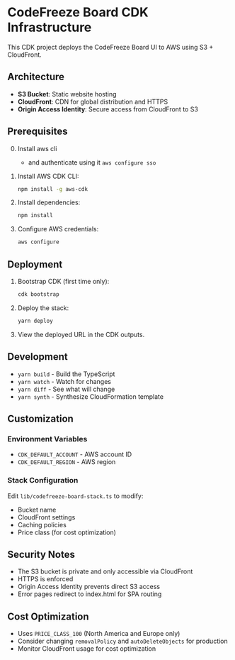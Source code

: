 # CodeFreeze Board CDK Infrastructure

This CDK project deploys the CodeFreeze Board UI to AWS using S3 + CloudFront.

## Architecture

- **S3 Bucket**: Static website hosting
- **CloudFront**: CDN for global distribution and HTTPS
- **Origin Access Identity**: Secure access from CloudFront to S3

## Prerequisites

0. Install aws cli
   - and authenticate using it `aws configure sso` 

1. Install AWS CDK CLI:
   ```bash
   npm install -g aws-cdk
   ```

2. Install dependencies:
   ```bash
   npm install
   ```

3. Configure AWS credentials:
   ```bash
   aws configure
   ```

## Deployment

1. Bootstrap CDK (first time only):
   ```bash
   cdk bootstrap
   ```

2. Deploy the stack:
   ```bash
   yarn deploy
   ```

3. View the deployed URL in the CDK outputs.

## Development

- `yarn build` - Build the TypeScript
- `yarn watch` - Watch for changes
- `yarn diff` - See what will change
- `yarn synth` - Synthesize CloudFormation template

## Customization

### Environment Variables
- `CDK_DEFAULT_ACCOUNT` - AWS account ID
- `CDK_DEFAULT_REGION` - AWS region

### Stack Configuration
Edit `lib/codefreeze-board-stack.ts` to modify:
- Bucket name
- CloudFront settings
- Caching policies
- Price class (for cost optimization)

## Security Notes

- The S3 bucket is private and only accessible via CloudFront
- HTTPS is enforced
- Origin Access Identity prevents direct S3 access
- Error pages redirect to index.html for SPA routing

## Cost Optimization

- Uses `PRICE_CLASS_100` (North America and Europe only)
- Consider changing `removalPolicy` and `autoDeleteObjects` for production
- Monitor CloudFront usage for cost optimization 